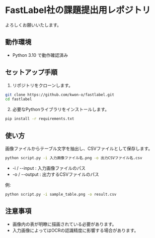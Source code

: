 # FastLabel社の課題提出用レポジトリ
よろしくお願いいたします。

## 動作環境

* Python 3.10 で動作確認済み

## セットアップ手順
1. リポジトリをクローンします。

```bash
git clone https://github.com/kwon-o/fastlabel.git
cd fastlabel
```

2. 必要なPythonライブラリをインストールします。
```bash
pip install -r requirements.txt
```

## 使い方
画像ファイルからテーブル文字を抽出し、CSVファイルとして保存します。
```bash
python script.py -i 入力画像ファイル名.png -o 出力CSVファイル名.csv
```
* -i / --input : 入力画像ファイルのパス
* -o / --output : 出力するCSVファイルのパス

例:
```bash
python script.py -i sample_table.png -o result.csv
```


## 注意事項
* 画像内の表が明瞭に描画されている必要があります。
* 入力画像によってはOCRの認識精度に影響する場合があります。
